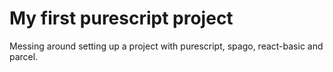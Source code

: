 # My first purescript project

Messing around setting up a project with purescript, spago, react-basic and parcel.
